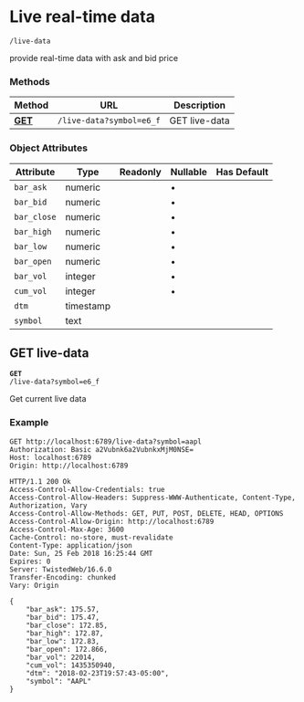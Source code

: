 
Live real-time data
======

`/live-data`

provide real-time data with ask and bid price

### Methods

Method | URL | Description
--- | --- | ---
**[GET](/documentation/endpoint/live-data#get-live-data)** | `/live-data?symbol=e6_f` | GET live-data

### Object Attributes

Attribute | Type | Readonly | Nullable | Has Default
--- | --- | --- | --- | ---
`bar_ask` | numeric | &nbsp; | &bullet; | &nbsp;
`bar_bid` | numeric | &nbsp; | &bullet; | &nbsp;
`bar_close` | numeric | &nbsp; | &bullet; | &nbsp;
`bar_high` | numeric | &nbsp; | &bullet; | &nbsp;
`bar_low` | numeric | &nbsp; | &bullet; | &nbsp;
`bar_open` | numeric | &nbsp; | &bullet; | &nbsp;
`bar_vol` | integer | &nbsp; | &bullet; | &nbsp;
`cum_vol` | integer | &nbsp; | &bullet; | &nbsp;
`dtm` | timestamp | &nbsp; | &nbsp; | &nbsp;
`symbol` | text | &nbsp; | &nbsp; | &nbsp;

GET live-data
------
<code request-method="GET">**GET** /live-data?symbol=e6_f</code>

Get current live data

### Example
```http
GET http://localhost:6789/live-data?symbol=aapl
Authorization: Basic a2Vubnk6a2VubnkxMjM0NSE=
Host: localhost:6789
Origin: http://localhost:6789
```

```http
HTTP/1.1 200 Ok
Access-Control-Allow-Credentials: true
Access-Control-Allow-Headers: Suppress-WWW-Authenticate, Content-Type, Authorization, Vary
Access-Control-Allow-Methods: GET, PUT, POST, DELETE, HEAD, OPTIONS
Access-Control-Allow-Origin: http://localhost:6789
Access-Control-Max-Age: 3600
Cache-Control: no-store, must-revalidate
Content-Type: application/json
Date: Sun, 25 Feb 2018 16:25:44 GMT
Expires: 0
Server: TwistedWeb/16.6.0
Transfer-Encoding: chunked
Vary: Origin

{
    "bar_ask": 175.57, 
    "bar_bid": 175.47, 
    "bar_close": 172.85, 
    "bar_high": 172.87, 
    "bar_low": 172.83, 
    "bar_open": 172.866, 
    "bar_vol": 22014, 
    "cum_vol": 1435350940, 
    "dtm": "2018-02-23T19:57:43-05:00", 
    "symbol": "AAPL"
}
```

